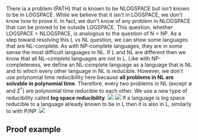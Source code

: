 There ia a problem (PATH) that is known to be NLOGSPACE but isn't known to be in LOGSPACE. While we believe that it isn't in LOGSPACE, we don't know how to prove it. In fact, we don't know of any problem in NLOGSPACE that can be proved to be outside LOGSPACE. This question, whether LOGSPACE = NLOGSPACE, is analogous to the question of N = NP.
As a step toward resolving this L vs NL question, we can show some languages that are NL-complete. As with NP-complete languages, they are in some sense the most difficult languages in NL. If L and NL are different then we know that all NL-complete languages are not in L.
Like with NP-completeness, we define an NL-complete language as a language that is NL and to which every other language in NL is reducible. However, we don't use polynomial time reducibility here because **all problems in NL are solvable in polynomial time**. Therefore, every two problems in NL (except $\emptyset$ and $\Sigma^*$) are polynomial time reducible to each other. We use a new type of reducibility called **log space reducibility**.
![](Pasted%20image%2020231117122523.png)
![](Pasted%20image%2020231117122603.png)
If a language is log space reducible to a language already known to be in L then it is also in L, similarly to with P/NP.
![](Pasted%20image%2020231117122731.png)

## Proof example
